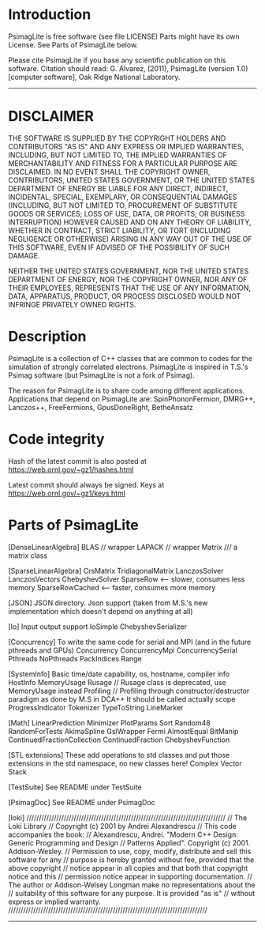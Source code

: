 
# Introduction

PsimagLite is free software (see file LICENSE) 
Parts might have its own License. See Parts of PsimagLite below.

Please cite PsimagLite if you base any scientific 
publication on this software. Citation should read:
G. Alvarez, (2011), PsimagLite (version 1.0) 
[computer software], Oak Ridge National Laboratory.

-------------------------------------------------------------------------------

# DISCLAIMER

THE SOFTWARE IS SUPPLIED BY THE COPYRIGHT HOLDERS AND
CONTRIBUTORS "AS IS" AND ANY EXPRESS OR IMPLIED
WARRANTIES, INCLUDING, BUT NOT LIMITED TO, THE IMPLIED
WARRANTIES OF MERCHANTABILITY AND FITNESS FOR A
PARTICULAR PURPOSE ARE DISCLAIMED. IN NO EVENT SHALL THE
COPYRIGHT OWNER, CONTRIBUTORS, UNITED STATES GOVERNMENT,
OR THE UNITED STATES DEPARTMENT OF ENERGY BE LIABLE FOR
ANY DIRECT, INDIRECT, INCIDENTAL, SPECIAL, EXEMPLARY, OR
CONSEQUENTIAL DAMAGES (INCLUDING, BUT NOT LIMITED TO,
PROCUREMENT OF SUBSTITUTE GOODS OR SERVICES; LOSS OF USE,
DATA, OR PROFITS; OR BUSINESS INTERRUPTION) HOWEVER
CAUSED AND ON ANY THEORY OF LIABILITY, WHETHER IN
CONTRACT, STRICT LIABILITY, OR TORT (INCLUDING NEGLIGENCE
OR OTHERWISE) ARISING IN ANY WAY OUT OF THE USE OF THIS
SOFTWARE, EVEN IF ADVISED OF THE POSSIBILITY OF SUCH
DAMAGE.

NEITHER THE UNITED STATES GOVERNMENT, NOR THE UNITED
STATES DEPARTMENT OF ENERGY, NOR THE COPYRIGHT OWNER, NOR
ANY OF THEIR EMPLOYEES, REPRESENTS THAT THE USE OF ANY
INFORMATION, DATA, APPARATUS, PRODUCT, OR PROCESS
DISCLOSED WOULD NOT INFRINGE PRIVATELY OWNED RIGHTS.

# Description

PsimagLite is a collection of C++ classes that are common to 
 codes for the simulation of strongly correlated electrons.
PsimagLite is inspired in T.S.'s Psimag software (but PsimagLite is not a fork of Psimag).

The reason for PsimagLite is to share code among different applications.
Applications that depend on PsimagLite are:
SpinPhononFermion, DMRG++, Lanczos++, FreeFermions, GpusDoneRight, BetheAnsatz

# Code integrity

Hash of the latest commit is also posted at
https://web.ornl.gov/~gz1/hashes.html

Latest commit should always be signed.
Keys at https://web.ornl.gov/~gz1/keys.html

# Parts of PsimagLite

[DenseLinearAlgebra]
BLAS // wrapper
LAPACK // wrapper
Matrix /// a matrix class

[SparseLinearAlgebra]
CrsMatrix
TridiagonalMatrix
LanczosSolver
LanczosVectors
ChebyshevSolver 
SparseRow       <-- slower, consumes less memory
SparseRowCached <-- faster, consumes more memory 

[JSON] 
JSON directory.
Json support (taken from M.S.'s new implementation which doesn't depend on anything at all)

[Io] Input output support
IoSimple
ChebyshevSerializer

[Concurrency] To write the same code for serial and MPI (and in
the future pthreads and GPUs)
Concurrency
ConcurrencyMpi
ConcurrencySerial
Pthreads
NoPthreads
PackIndices
Range

[SystemInfo] Basic time/date capability, os, hostname, compiler info
HostInfo
MemoryUsage
Rusage // Rusage class is deprecated, use MemoryUsage instead
Profiling // Profiling through constructor/destructor paradigm as done by M.S in DCA++
It should be called actually scope
ProgressIndicator
Tokenizer
TypeToString
LineMarker

[Math]
LinearPrediction
Minimizer
PlotParams
Sort
Random48
RandomForTests
AkimaSpline
GslWrapper
Fermi
AlmostEqual
BitManip
ContinuedFractionCollection
ContinuedFraction
ChebyshevFunction

[STL extensions] These add operations to std classes and put those
extensions in the std namespace, no new classes here!
Complex
Vector
Stack

[TestSuite]
See README under TestSuite

[PsimagDoc]
See README under PsimagDoc

[loki]
////////////////////////////////////////////////////////////////////////////////
// The Loki Library
// Copyright (c) 2001 by Andrei Alexandrescu
// This code accompanies the book:
// Alexandrescu, Andrei. "Modern C++ Design: Generic Programming and Design 
//     Patterns Applied". Copyright (c) 2001. Addison-Wesley.
// Permission to use, copy, modify, distribute and sell this software for any 
//     purpose is hereby granted without fee, provided that the above copyright 
//     notice appear in all copies and that both that copyright notice and this 
//     permission notice appear in supporting documentation.
// The author or Addison-Welsey Longman make no representations about the 
//     suitability of this software for any purpose. It is provided "as is" 
//     without express or implied warranty.
////////////////////////////////////////////////////////////////////////////////

-------------------------------------------------------------------------------

